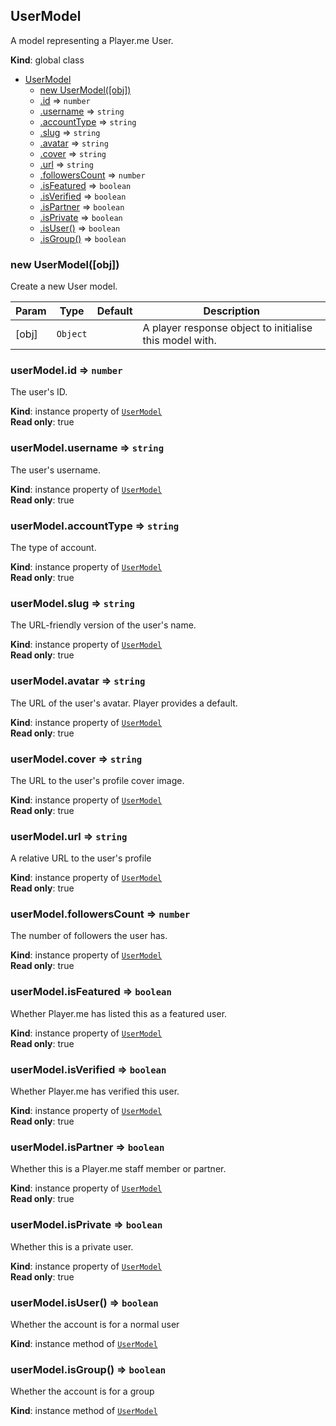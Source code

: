 <a name="UserModel"></a>

## UserModel
A model representing a Player.me User.

**Kind**: global class  

* [UserModel](#UserModel)
    * [new UserModel([obj])](#new_UserModel_new)
    * [.id](#UserModel+id) ⇒ <code>number</code>
    * [.username](#UserModel+username) ⇒ <code>string</code>
    * [.accountType](#UserModel+accountType) ⇒ <code>string</code>
    * [.slug](#UserModel+slug) ⇒ <code>string</code>
    * [.avatar](#UserModel+avatar) ⇒ <code>string</code>
    * [.cover](#UserModel+cover) ⇒ <code>string</code>
    * [.url](#UserModel+url) ⇒ <code>string</code>
    * [.followersCount](#UserModel+followersCount) ⇒ <code>number</code>
    * [.isFeatured](#UserModel+isFeatured) ⇒ <code>boolean</code>
    * [.isVerified](#UserModel+isVerified) ⇒ <code>boolean</code>
    * [.isPartner](#UserModel+isPartner) ⇒ <code>boolean</code>
    * [.isPrivate](#UserModel+isPrivate) ⇒ <code>boolean</code>
    * [.isUser()](#UserModel+isUser) ⇒ <code>boolean</code>
    * [.isGroup()](#UserModel+isGroup) ⇒ <code>boolean</code>

<a name="new_UserModel_new"></a>

### new UserModel([obj])
Create a new User model.


| Param | Type | Default | Description |
| --- | --- | --- | --- |
| [obj] | <code>Object</code> | <code></code> | A player response object to initialise this model with. |

<a name="UserModel+id"></a>

### userModel.id ⇒ <code>number</code>
The user's ID.

**Kind**: instance property of <code>[UserModel](#UserModel)</code>  
**Read only**: true  
<a name="UserModel+username"></a>

### userModel.username ⇒ <code>string</code>
The user's username.

**Kind**: instance property of <code>[UserModel](#UserModel)</code>  
**Read only**: true  
<a name="UserModel+accountType"></a>

### userModel.accountType ⇒ <code>string</code>
The type of account.

**Kind**: instance property of <code>[UserModel](#UserModel)</code>  
**Read only**: true  
<a name="UserModel+slug"></a>

### userModel.slug ⇒ <code>string</code>
The URL-friendly version of the user's name.

**Kind**: instance property of <code>[UserModel](#UserModel)</code>  
**Read only**: true  
<a name="UserModel+avatar"></a>

### userModel.avatar ⇒ <code>string</code>
The URL of the user's avatar.
Player provides a default.

**Kind**: instance property of <code>[UserModel](#UserModel)</code>  
**Read only**: true  
<a name="UserModel+cover"></a>

### userModel.cover ⇒ <code>string</code>
The URL to the user's profile cover image.

**Kind**: instance property of <code>[UserModel](#UserModel)</code>  
**Read only**: true  
<a name="UserModel+url"></a>

### userModel.url ⇒ <code>string</code>
A relative URL to the user's profile

**Kind**: instance property of <code>[UserModel](#UserModel)</code>  
**Read only**: true  
<a name="UserModel+followersCount"></a>

### userModel.followersCount ⇒ <code>number</code>
The number of followers the user has.

**Kind**: instance property of <code>[UserModel](#UserModel)</code>  
**Read only**: true  
<a name="UserModel+isFeatured"></a>

### userModel.isFeatured ⇒ <code>boolean</code>
Whether Player.me has listed this as a featured user.

**Kind**: instance property of <code>[UserModel](#UserModel)</code>  
**Read only**: true  
<a name="UserModel+isVerified"></a>

### userModel.isVerified ⇒ <code>boolean</code>
Whether Player.me has verified this user.

**Kind**: instance property of <code>[UserModel](#UserModel)</code>  
**Read only**: true  
<a name="UserModel+isPartner"></a>

### userModel.isPartner ⇒ <code>boolean</code>
Whether this is a Player.me staff member or partner.

**Kind**: instance property of <code>[UserModel](#UserModel)</code>  
**Read only**: true  
<a name="UserModel+isPrivate"></a>

### userModel.isPrivate ⇒ <code>boolean</code>
Whether this is a private user.

**Kind**: instance property of <code>[UserModel](#UserModel)</code>  
**Read only**: true  
<a name="UserModel+isUser"></a>

### userModel.isUser() ⇒ <code>boolean</code>
Whether the account is for a normal user

**Kind**: instance method of <code>[UserModel](#UserModel)</code>  
<a name="UserModel+isGroup"></a>

### userModel.isGroup() ⇒ <code>boolean</code>
Whether the account is for a group

**Kind**: instance method of <code>[UserModel](#UserModel)</code>  
